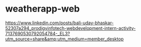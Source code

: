 # weatherapp-web
https://www.linkedin.com/posts/bali-uday-bhaskar-52307a294_prodigyinfotech-webdevelopment-intern-activity-7137690530792054784-_EL3?utm_source=share&amp;utm_medium=member_desktop
